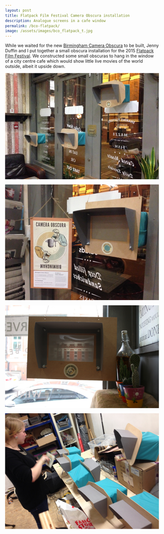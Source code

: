 ```yaml
---
layout: post
title: Flatpack Film Festival Camera Obscura installation
description: Analogue screens in a cafe window
permalink: /bco-flatpack/
image: /assets/images/bco_flatpack_t.jpg
---
```


While we waited for the new [Birmingham Camera Obscura](http://art.peteashton.com/bhamobscura-2/) to be built, Jenny Duffin and I put together a small obscura installation for the 2015 [Flatpack Film Festival](https://flatpackfestival.org.uk). We constructed some small obscuras to hang in the window of a city centre cafe which would show little live movies of the world outside, albeit it upside down. 

![](/assets/images/bco_flatpack_home_1.jpg)

![](/assets/images/bco_flatpack_home_2.jpg)

![](/assets/images/bco_flatpack_home_4.jpg)

![](/assets/images/bco_flatpack_home_3.jpg)